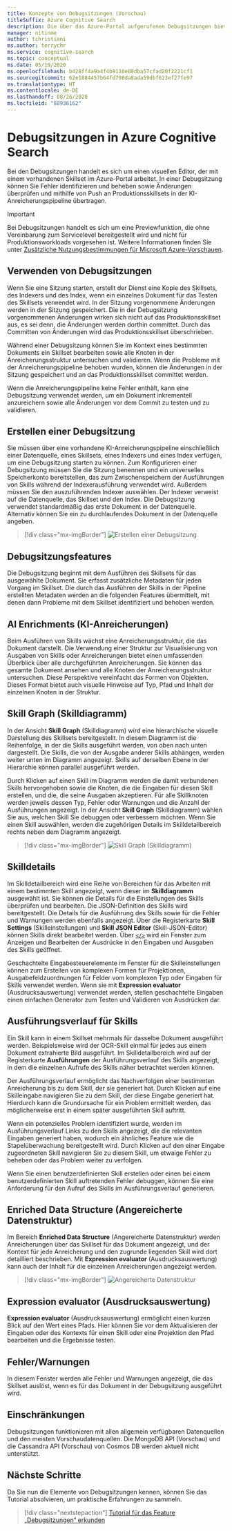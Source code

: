 ```yaml
---
title: Konzepte von Debugsitzungen (Vorschau)
titleSuffix: Azure Cognitive Search
description: Die über das Azure-Portal aufgerufenen Debugsitzungen bieten eine IDE-ähnliche Umgebung, in der Sie Fehler identifizieren und beheben sowie Änderungen überprüfen und mithilfe von Push an Skillsets in der KI-Anreicherungspipeline übertragen können. Die Debugsitzungen befinden sich in der Vorschauphase.
manager: nitinme
author: tchristiani
ms.author: terrychr
ms.service: cognitive-search
ms.topic: conceptual
ms.date: 05/19/2020
ms.openlocfilehash: b428ff4a9a4f4b9110e88dba57cfad20f2221cf1
ms.sourcegitcommit: 62e1884457b64fd798da8ada59dbf623ef27fe97
ms.translationtype: HT
ms.contentlocale: de-DE
ms.lasthandoff: 08/26/2020
ms.locfileid: "88936162"
---
```

# <a name="debug-sessions-in-azure-cognitive-search"></a>Debugsitzungen in Azure Cognitive Search

Bei den Debugsitzungen handelt es sich um einen visuellen Editor, der mit einem vorhandenen Skillset im Azure-Portal arbeitet. In einer Debugsitzung können Sie Fehler identifizieren und beheben sowie Änderungen überprüfen und mithilfe von Push an Produktionsskillsets in der KI-Anreicherungspipeline übertragen.

> [!Important]
> Bei Debugsitzungen handelt es sich um eine Previewfunktion, die ohne Vereinbarung zum Servicelevel bereitgestellt wird und nicht für Produktionsworkloads vorgesehen ist. Weitere Informationen finden Sie unter [Zusätzliche Nutzungsbestimmungen für Microsoft Azure-Vorschauen](https://azure.microsoft.com/support/legal/preview-supplemental-terms/).
>

## <a name="using-debug-sessions"></a>Verwenden von Debugsitzungen

Wenn Sie eine Sitzung starten, erstellt der Dienst eine Kopie des Skillsets, des Indexers und des Index, wenn ein einzelnes Dokument für das Testen des Skillsets verwendet wird. In der Sitzung vorgenommene Änderungen werden in der Sitzung gespeichert. Die in der Debugsitzung vorgenommenen Änderungen wirken sich nicht auf das Produktionsskillset aus, es sei denn, die Änderungen werden dorthin committet. Durch das Committen von Änderungen wird das Produktionsskillset überschrieben.

Während einer Debugsitzung können Sie im Kontext eines bestimmten Dokuments ein Skillset bearbeiten sowie alle Knoten in der Anreicherungsstruktur untersuchen und validieren. Wenn die Probleme mit der Anreicherungspipeline behoben wurden, können die Änderungen in der Sitzung gespeichert und an das Produktionsskillset committet werden. 

Wenn die Anreicherungspipeline keine Fehler enthält, kann eine Debugsitzung verwendet werden, um ein Dokument inkrementell anzureichern sowie alle Änderungen vor dem Commit zu testen und zu validieren.

## <a name="creating-a-debug-session"></a>Erstellen einer Debugsitzung

Sie müssen über eine vorhandene KI-Anreicherungspipeline einschließlich einer Datenquelle, eines Skillsets, eines Indexers und eines Index verfügen, um eine Debugsitzung starten zu können. Zum Konfigurieren einer Debugsitzung müssen Sie die Sitzung benennen und ein universelles Speicherkonto bereitstellen, das zum Zwischenspeichern der Ausführungen von Skills während der Indexerausführung verwendet wird. Außerdem müssen Sie den auszuführenden Indexer auswählen. Der Indexer verweist auf die Datenquelle, das Skillset und den Index. Die Debugsitzung verwendet standardmäßig das erste Dokument in der Datenquelle. Alternativ können Sie ein zu durchlaufendes Dokument in der Datenquelle angeben.

> [!div class="mx-imgBorder"]
> ![Erstellen einer Debugsitzung](media/cognitive-search-debug/debug-session-new.png)

## <a name="debug-session-features"></a>Debugsitzungsfeatures

Die Debugsitzung beginnt mit dem Ausführen des Skillsets für das ausgewählte Dokument. Sie erfasst zusätzliche Metadaten für jeden Vorgang im Skillset. Die durch das Ausführen der Skills in der Pipeline erstellten Metadaten werden an die folgenden Features übermittelt, mit denen dann Probleme mit dem Skillset identifiziert und behoben werden.

## <a name="ai-enrichments"></a>AI Enrichments (KI-Anreicherungen)

Beim Ausführen von Skills wächst eine Anreicherungsstruktur, die das Dokument darstellt. Die Verwendung einer Struktur zur Visualisierung von Ausgaben von Skills oder Anreicherungen bietet einen umfassenden Überblick über alle durchgeführten Anreicherungen. Sie können das gesamte Dokument ansehen und alle Knoten der Anreicherungsstruktur untersuchen. Diese Perspektive vereinfacht das Formen von Objekten. Dieses Format bietet auch visuelle Hinweise auf Typ, Pfad und Inhalt der einzelnen Knoten in der Struktur.

## <a name="skill-graph"></a>Skill Graph (Skilldiagramm)

In der Ansicht **Skill Graph** (Skilldiagramm) wird eine hierarchische visuelle Darstellung des Skillsets bereitgestellt. In diesem Diagramm ist die Reihenfolge, in der die Skills ausgeführt werden, von oben nach unten dargestellt. Die Skills, die von der Ausgabe anderer Skills abhängen, werden weiter unten im Diagramm angezeigt. Skills auf derselben Ebene in der Hierarchie können parallel ausgeführt werden. 

Durch Klicken auf einen Skill im Diagramm werden die damit verbundenen Skills hervorgehoben sowie die Knoten, die die Eingaben für diesen Skill erstellen, und die, die seine Ausgaben akzeptieren. Für alle Skillknoten werden jeweils dessen Typ, Fehler oder Warnungen und die Anzahl der Ausführungen angezeigt. In der Ansicht **Skill Graph** (Skilldiagramm) wählen Sie aus, welchen Skill Sie debuggen oder verbessern möchten. Wenn Sie einen Skill auswählen, werden die zugehörigen Details im Skilldetailbereich rechts neben dem Diagramm angezeigt.

> [!div class="mx-imgBorder"]
> ![Skill Graph (Skilldiagramm)](media/cognitive-search-debug/skills-graph.png)

## <a name="skill-details"></a>Skilldetails

Im Skilldetailbereich wird eine Reihe von Bereichen für das Arbeiten mit einem bestimmten Skill angezeigt, wenn dieser im **Skilldiagramm** ausgewählt ist. Sie können die Details für die Einstellungen des Skills überprüfen und bearbeiten. Die JSON-Definition des Skills wird bereitgestellt. Die Details für die Ausführung des Skills sowie für die Fehler und Warnungen werden ebenfalls angezeigt. Über die Registerkarte **Skill Settings** (Skilleinstellungen) und **Skill JSON Editor** (Skill-JSON-Editor) können Skills direkt bearbeitet werden. Über [`</>`](#expression-evaluator) wird ein Fenster zum Anzeigen und Bearbeiten der Ausdrücke in den Eingaben und Ausgaben des Skills geöffnet.

Geschachtelte Eingabesteuerelemente im Fenster für die Skilleinstellungen können zum Erstellen von komplexen Formen für Projektionen, Ausgabefeldzuordnungen für Felder vom komplexen Typ oder Eingaben für Skills verwendet werden. Wenn sie mit **Expression evaluator** (Ausdrucksauswertung) verwendet werden, stellen geschachtelte Eingaben einen einfachen Generator zum Testen und Validieren von Ausdrücken dar.

## <a name="skill-execution-history"></a>Ausführungsverlauf für Skills

Ein Skill kann in einem Skillset mehrmals für dasselbe Dokument ausgeführt werden. Beispielsweise wird der OCR-Skill einmal für jedes aus einem Dokument extrahierte Bild ausgeführt. Im Skilldetailbereich wird auf der Registerkarte **Ausführungen** der Ausführungsverlauf des Skills angezeigt, in dem die einzelnen Aufrufe des Skills näher betrachtet werden können. 

Der Ausführungsverlauf ermöglicht das Nachverfolgen einer bestimmten Anreicherung bis zu dem Skill, der sie generiert hat. Durch Klicken auf eine Skilleingabe navigieren Sie zu dem Skill, der diese Eingabe generiert hat. Hierdurch kann die Grundursache für ein Problem ermittelt werden, das möglicherweise erst in einem später ausgeführten Skill auftritt. 

Wenn ein potenzielles Problem identifiziert wurde, werden im Ausführungsverlauf Links zu den Skills angezeigt, die die relevanten Eingaben generiert haben, wodurch ein ähnliches Feature wie die Stapelüberwachung bereitgestellt wird. Durch Klicken auf den einer Eingabe zugeordneten Skill navigieren Sie zu diesem Skill, um etwaige Fehler zu beheben oder das Problem weiter zu verfolgen.

Wenn Sie einen benutzerdefinierten Skill erstellen oder einen bei einem benutzerdefinierten Skill auftretenden Fehler debuggen, können Sie eine Anforderung für den Aufruf des Skills im Ausführungsverlauf generieren.

## <a name="enriched-data-structure"></a>Enriched Data Structure (Angereicherte Datenstruktur)

Im Bereich **Enriched Data Structure** (Angereicherte Datenstruktur) werden Anreicherungen über das Skillset für das Dokument angezeigt, und der Kontext für jede Anreicherung und den zugrunde liegenden Skill wird dort detailliert beschrieben. Mit **Expression evaluator** (Ausdrucksauswertung) kann auch der Inhalt für die einzelnen Anreicherungen angezeigt werden.

> [!div class="mx-imgBorder"]
> ![Angereicherte Datenstruktur](media/cognitive-search-debug/enriched-data-structure-display.png)

## <a name="expression-evaluator"></a>Expression evaluator (Ausdrucksauswertung)

**Expression evaluator** (Ausdrucksauswertung) ermöglicht einen kurzen Blick auf den Wert eines Pfads. Hier können Sie vor dem Aktualisieren der Eingaben oder des Kontexts für einen Skill oder eine Projektion den Pfad bearbeiten und die Ergebnisse testen.

## <a name="errorswarnings"></a>Fehler/Warnungen

In diesem Fenster werden alle Fehler und Warnungen angezeigt, die das Skillset auslöst, wenn es für das Dokument in der Debugsitzung ausgeführt wird.

## <a name="limitations"></a>Einschränkungen

Debugsitzungen funktionieren mit allen allgemein verfügbaren Datenquellen und den meisten Vorschaudatenquellen. Die MongoDB API (Vorschau) und die Cassandra API (Vorschau) von Cosmos DB werden aktuell nicht unterstützt.

## <a name="next-steps"></a>Nächste Schritte

Da Sie nun die Elemente von Debugsitzungen kennen, können Sie das Tutorial absolvieren, um praktische Erfahrungen zu sammeln.

> [!div class="nextstepaction"]
> [Tutorial für das Feature „Debugsitzungen“ erkunden](./cognitive-search-tutorial-debug-sessions.md)